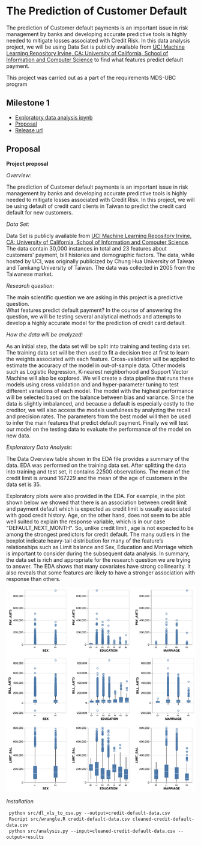 # The Prediction of Customer Default

The prediction of Customer default payments is an important issue in risk management by banks and developing accurate predictive tools is highly needed to mitigate losses associated with Credit Risk. In this data analysis project, we will be using Data Set is publicly available from [UCI Machine Learning Repository Irvine, CA: University of California, School of Information and Computer Science](https://archive.ics.uci.edu/ml/datasets/default+of+credit+card+clients) to find what features predict default payment.

This project was carried out as a part of the requirements MDS-UBC program

## Milestone 1

- [Exploratory data analysis ipynb](https://github.com/UBC-MDS/DSCI_522_group-314/blob/master/src/eda.ipynb)
- [Proposal](#Proposal)
- [Release url](https://github.com/UBC-MDS/DSCI_522_group-314/releases/tag/v0.1.0)

## Proposal

**Project proposal**

_Overview:_

The prediction of Customer default payments is an important issue in risk management by banks and developing accurate predictive tools is highly needed to mitigate losses associated with Credit Risk. In this project, we will be using default of credit card clients in Taiwan to predict the credit card default for new customers.

_Data Set:_

Data Set is publicly available from [UCI Machine Learning Repository Irvine, CA: University of California, School of Information and Computer Science](https://archive.ics.uci.edu/ml/datasets/default+of+credit+card+clients). The data contain 30,000 instances in total and 23 features about customers' payment, bill histories and demographic factors. The data, while hosted by UCI, was originally publicized by Chung Hua University of Taiwan and Tamkang University of Taiwan. The data was collected in 2005 from the Taiwanese market.

_Research question:_

The main scientific question we are asking in this project is a predictive question.  
What features predict default payment?
In the course of answering the question, we will be testing several analytical methods and attempts to develop a highly accurate model for the prediction of credit card default.

_How the data will be analyzed:_

As an initial step, the data set will be split into training and testing data set. The training data set will be then used to fit a decision tree at first to learn the weights associated with each feature. Cross-validation will be applied to estimate the accuracy of the model in out-of-sample data. Other models such as Logistic Regression, K-nearest neighborhood and Support Vector Machine will also be explored. We will create a data pipeline that runs these models using cross validation and and hyper-parameter tuning to test different variations of each model. The model with the highest performance will be selected based on the balance between bias and variance. Since the data is slightly imbalanced, and because a default is especially costly to the creditor, we will also access the models usefulness by analyzing the recall and precision rates. The parameters from the best model will then be used to infer the main features that predict default payment. Finally we will test our model on the testing data to evaluate the performance of the model on new data.

_Exploratory Data Analysis:_

The Data Overview table shown in the EDA file provides a summary of the data. EDA was performed on the training data set. After splitting the data into training and test set, it contains 22500 observations. The mean of the credit limit is around 167229 and the mean of the age of customers in the data set is 35.

Exploratory plots were also provided in the EDA. For example, in the plot shown below we showed that there is an association between credit limit and payment default which is expected as credit limit is usually associated with good credit history. Age, on the other hand, does not seem to be able well suited to explain the response variable, which is in our case "DEFAULT_NEXT_MONTH". So, unlike credit limit , age is not expected to be among the strongest predictors for credit default. The many outliers in the boxplot indicate heavy-tail distribution for many of the feature’s relationships such as Limit balance and Sex, Education and Marriage which is important to consider during the subsequent data analysis. In summary, the data set is rich and appropriate for the research question we are trying to answer. The EDA shows that many covariates have strong collinearity. It also reveals that some features are likely to have a stronger association with response than others.

![](img/visualization.png)

_Installation_

```
 python src/dl_xls_to_csv.py --output=credit-default-data.csv
 Rscript src/wrangle.R credit-default-data.csv cleaned-credit-default-data.csv
 python src/analysis.py --input=cleaned-credit-default-data.csv --output=results
```
